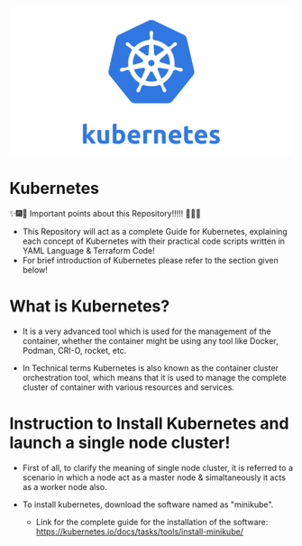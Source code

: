 ![Kubernetes](Images/kube_Image.png)

# Kubernetes

:sparkles::fireworks::tada: Important points about this Repository!!!!! :tada::fireworks::sparkles:


- This Repository will act as a complete Guide for Kubernetes, explaining each concept of Kubernetes with their practical code scripts written in YAML Language & Terraform Code!
- For brief introduction of Kubernetes please refer to the section given below!

# What is Kubernetes?

- It is a very advanced tool which is used for the management of the container, whether the container might be using any tool like Docker, Podman, CRI-O, rocket, etc.

- In Technical terms Kubernetes is also known as the container cluster orchestration tool, which means that it is used to manage the complete cluster of container with various resources and services.

# Instruction to Install Kubernetes and launch a single node cluster!
* First of all, to clarify the meaning of single node cluster, it is referred to a scenario in which a node act as a master node & simaltaneously it acts as a worker node also.

* To install kubernetes, download the software named as "minikube".
  * Link for the complete guide for the installation of the software: https://kubernetes.io/docs/tasks/tools/install-minikube/
   
